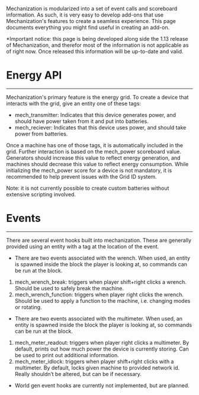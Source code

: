 Mechanization is modularized into a set of event calls and scoreboard information. As such, it is very easy to develop add-ons that use Mechanization's features to create a seamless experience. This page documents everything you might find useful in creating an add-on.

*Important notice: this page is being developed along side the 1.13 release of Mechanization, and therefor most of the information is not applicable as of right now. Once released this information will be up-to-date and valid.

# Energy API
***

Mechanization's primary feature is the energy grid. To create a device that interacts with the grid, give an entity one of these tags:
* mech_transmitter: Indicates that this device generates power, and should have power taken from it and put into batteries.
* mech_reciever: Indicates that this device uses power, and should take power from batteries.

Once a machine has one of those tags, it is automatically included in the grid. Further interaction is based on the mech_power scoreboard value. Generators should increase this value to reflect energy generation, and machines should decrease this value to reflect energy consumption. While initializing the mech_power score for a device is not mandatory, it is recommended to help prevent issues with the Grid ID system.

Note: it is not currently possible to create custom batteries without extensive scripting involved.

# Events
***
There are several event hooks built into mechanization. These are generally provided using an entity with a tag at the location of the event.
* There are two events associated with the wrench. When used, an entity is spawned inside the block the player is looking at, so commands can be run at the block.
1. mech_wrench_break: triggers when player shift+right clicks a wrench. Should be used to safely break the machine.
2. mech_wrench_function: triggers when player right clicks the wrench. Should be used to apply a function to the machine, i.e. changing modes or rotating.
* There are two events associated with the multimeter. When used, an entity is spawned inside the block the player is looking at, so commands can be run at the block.
1. mech_meter_readout: triggers when player right clicks a multimeter. By default, prints out how much power the device is currently storing. Can be used to print out additional information.
2. mech_meter_idlock: triggers when player shift+right clicks with a multimeter. By default, locks given machine to provided network id. Really shouldn’t be altered, but can be if necessary.
* World gen event hooks are currently not implemented, but are planned.
